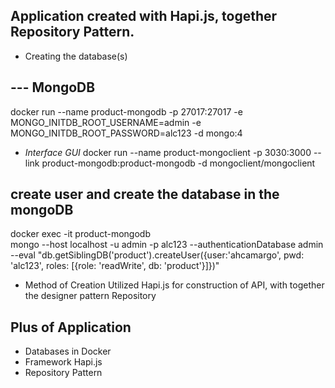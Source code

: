 ## Application created with Hapi.js, together Repository Pattern. 

- Creating the database(s)

## --- MongoDB
docker run  --name product-mongodb -p 27017:27017 -e MONGO_INITDB_ROOT_USERNAME=admin -e MONGO_INITDB_ROOT_PASSWORD=alc123 -d mongo:4

- *Interface GUI*
docker run --name product-mongoclient -p 3030:3000 --link product-mongodb:product-mongodb -d mongoclient/mongoclient
  
## create user and create the database in the mongoDB
 docker exec -it product-mongodb \
   mongo --host localhost -u admin -p alc123 --authenticationDatabase admin \
   --eval "db.getSiblingDB('product').createUser({user:'ahcamargo', pwd: 'alc123', roles: [{role: 'readWrite', db: 'product'}]})" 

- Method of Creation
  Utilized Hapi.js for construction of API, with together the designer pattern Repository

## Plus of Application
  * Databases in Docker
  * Framework Hapi.js
  * Repository Pattern
    
